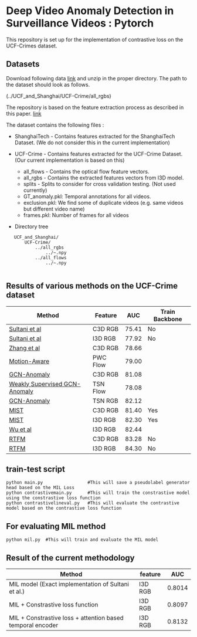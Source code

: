 # Deep Video Anomaly Detection in Surveillance Videos : Pytorch 

This repository is set up for the implementation of contrastive loss on the UCF-Crimes dataset.



## Datasets

Download following data [link](https://drive.google.com/file/d/18nlV4YjPM93o-SdnPQrvauMN_v-oizmZ/view?usp=sharing) and unzip in the proper directory. The path to the dataset should look as follows.

(../UCF_and_Shanghai/UCF-Crime/all_rgbs)

The repository is based on the feature extraction process as described in this paper. [link](https://github.com/junha-kim/Learning-to-Adapt-to-Unseen-Abnormal-Activities)


The dataset contains the following files :
* ShanghaiTech - Contains features extracted for the ShanghaiTech Dataset. (We do not consider this in the current implementation)
* UCF-Crime - Contains features extracted for the UCF-Crime Dataset. (Our current implementation is based on this)
    * all_flows - Contains the optical flow feature vectors.
    * all_rgbs - Contains the extracted features vectors from I3D model.
    * splits - Splits to consider for cross validation testing. (Not used currently)
    * GT_anomaly.pkl: Temporal annotations for all videos.
    * exclusion.pkl: We find some of duplicate videos (e.g. same videos but different video name)
    * frames.pkl: Number of frames for all videos


* Directory tree
 ```
    UCF_and_Shanghai/
        UCF-Crime/ 
            ../all_rgbs
                ../~.npy
            ../all_flows
                ../~.npy
        
```

## Results of various methods on the UCF-Crime dataset

| Method        | Feature       | AUC      |  Train Backbone |
| ------------- | ------------- | -------- | ----------------|
| [Sultani et al](https://arxiv.org/pdf/1801.04264.pdf)| C3D RGB        | 75.41  | No |
| [Sultani et al](https://arxiv.org/pdf/1801.04264.pdf) | I3D RGB        | 77.92  | No |
| [Zhang et al](https://ieeexplore.ieee.org/document/8803657)| C3D RGB        | 78.66  |
| [Motion-Aware](https://arxiv.org/pdf/1907.10211.pdf) | PWC Flow        | 79.00  |
| [GCN-Anomaly](https://openaccess.thecvf.com/content_CVPR_2019/papers/Zhong_Graph_Convolutional_Label_Noise_Cleaner_Train_a_Plug-And-Play_Action_Classifier_CVPR_2019_paper.pdf)| C3D RGB        | 81.08  |
| [Weakly Supervised GCN-Anomaly](https://openaccess.thecvf.com/content_CVPR_2019/papers/Zhong_Graph_Convolutional_Label_Noise_Cleaner_Train_a_Plug-And-Play_Action_Classifier_CVPR_2019_paper.pdf) | TSN Flow        | 78.08  |
| [GCN-Anomaly](https://openaccess.thecvf.com/content_CVPR_2019/papers/Zhong_Graph_Convolutional_Label_Noise_Cleaner_Train_a_Plug-And-Play_Action_Classifier_CVPR_2019_paper.pdf)| TSN RGB        | 82.12  |
| [MIST](https://openaccess.thecvf.com/content/CVPR2021/papers/Feng_MIST_Multiple_Instance_Self-Training_Framework_for_Video_Anomaly_Detection_CVPR_2021_paper.pdf) | C3D RGB        | 81.40| Yes |
| [MIST](https://openaccess.thecvf.com/content/CVPR2021/papers/Feng_MIST_Multiple_Instance_Self-Training_Framework_for_Video_Anomaly_Detection_CVPR_2021_paper.pdf) | I3D RGB        | 82.30| Yes |
| [Wu et al](https://www.ecva.net/papers/eccv_2020/papers_ECCV/papers/123750324.pdf) | I3D RGB        | 82.44  |
| [RTFM](https://arxiv.org/pdf/2101.10030.pdf) | C3D RGB        | 83.28  | No |
| [RTFM](https://arxiv.org/pdf/2101.10030.pdf) | I3D RGB        | 84.30  | No |


## train-test script
```
python main.py                 #This will save a pseudolabel generator head based on the MIL Loss
python contrastivemain.py      #This will train the constrastive model using the constrastive loss function
python contrastivelineval.py   #This will evaluate the contrastive model based on the contrastive loss function
```

## For evaluating MIL method 
```
python mil.py  #This will train and evaluate the MIL model
```

## Result of the current methodology
| Method   | feature   |  AUC    |
| -------- | --------- | ------- |
| MIL model (Exact implementation of Sultani et al.) |  I3D RGB | 0.8014 |
| MIL + Constrastive loss function | I3D RGB | 0.8097 |
| MIL + Constrastive loss + attention based temporal encoder | I3D RGB | 0.8132 |
